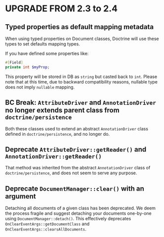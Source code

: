 # UPGRADE FROM 2.3 to 2.4

## Typed properties as default mapping metadata

When using typed properties on Document classes, Doctrine will use these types to set defaults mapping types.

If you have defined some properties like:

```php
#[Field]
private int $myProp;
```

This property will be stored in DB as `string` but casted back to `int`. Please note that at this
time, due to backward compatibility reasons, nullable type does not imply `nullable` mapping.

## BC Break: `AttributeDriver` and `AnnotationDriver` no longer extends parent class from `doctrine/persistence`

Both these classes used to extend an abstract `AnnotationDriver` class defined
in `doctrine/persistence`, and no longer do.

## Deprecate `AttributeDriver::getReader()` and `AnnotationDriver::getReader()`

That method was inherited from the abstract `AnnotationDriver` class of
`doctrine/persistence`, and does not seem to serve any purpose.

## Deprecate `DocumentManager::clear()` with an argument

Detaching all documents of a given class has been deprecated. We deem the process fragile and suggest
detaching your documents one-by-one using `DocumentManager::detach()`. This effectively deprecates
`OnClearEventArgs::getDocumentClass` and `OnClearEventArgs::clearsAllDocuments`.
